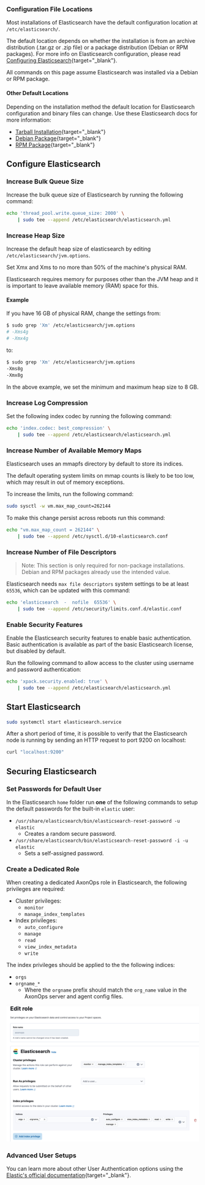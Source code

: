 
### Configuration File Locations

Most installations of Elasticsearch have the default configuration location at `/etc/elasticsearch/`.

The default location depends on whether the installation is from an archive distribution (.tar.gz or .zip file) or a package distribution (Debian or RPM packages). For more info on Elasticsearch configuration, please read [Configuring Elasticsearch](https://www.elastic.co/guide/en/elasticsearch/reference/7.17/settings.html){target="_blank"}.

All commands on this page assume Elasticsearch was installed via a Debian or RPM package.

#### Other Default Locations

Depending on the installation method the default location for Elasticsearch configuration and binary files can change. Use these Elasticsearch docs for more information:

- [Tarball Installation](https://www.elastic.co/guide/en/elasticsearch/reference/7.17/targz.html#targz-layout){target="_blank"}
- [Debian Package](https://www.elastic.co/guide/en/elasticsearch/reference/7.17/deb.html#deb-layout){target="_blank"}
- [RPM Package](https://www.elastic.co/guide/en/elasticsearch/reference/7.17/rpm.html#rpm-layout){target="_blank"}

## Configure Elasticsearch

### Increase Bulk Queue Size

Increase the bulk queue size of Elasticsearch by running the following command:

``` bash 
echo 'thread_pool.write.queue_size: 2000' \
    | sudo tee --append /etc/elasticsearch/elasticsearch.yml
```

### Increase Heap Size

Increase the default heap size of elasticsearch by editing `/etc/elasticsearch/jvm.options`.

Set Xmx and Xms to no more than 50% of the machine's physical RAM.

Elasticsearch requires memory for purposes other than the JVM heap and it is important to leave available memory (RAM) space for this.

#### Example

If you have 16 GB of physical RAM, change the settings from:

``` bash
$ sudo grep 'Xm' /etc/elasticsearch/jvm.options
# -Xms4g
# -Xmx4g
```

to:

``` bash
$ sudo grep 'Xm' /etc/elasticsearch/jvm.options
-Xms8g
-Xmx8g 
```

In the above example, we set the minimum and maximum heap size to 8 GB.

### Increase Log Compression

Set the following index codec by running the following command:

``` bash 
echo 'index.codec: best_compression' \
    | sudo tee --append /etc/elasticsearch/elasticsearch.yml
```

### Increase Number of Available Memory Maps

Elasticsearch uses an mmapfs directory by default to store its indices. 

The default operating system limits on mmap counts is likely to be too low, which may result in out of memory exceptions.

To increase the limits, run the following command:

``` bash 
sudo sysctl -w vm.max_map_count=262144
```

To make this change persist across reboots run this command:

``` bash
echo "vm.max_map_count = 262144" \
    | sudo tee --append /etc/sysctl.d/10-elasticsearch.conf
```

### Increase Number of File Descriptors

> Note: This section is only required for non-package installations. Debian and RPM
packages already use the intended value.

Elasticsearch needs `max file descriptors` system settings to be at least `65536`,
which can be updated with this command:

``` bash 
echo 'elasticsearch  -  nofile  65536' \
    | sudo tee --append /etc/security/limits.conf.d/elastic.conf
```

### Enable Security Features

Enable the Elasticsearch security features to enable basic authentication. Basic authentication is available as part of the basic Elasticsearch license, but disabled by default.

Run the following command to allow access to the cluster using username and password authentication:

``` bash
echo 'xpack.security.enabled: true' \
    | sudo tee --append /etc/elasticsearch/elasticsearch.yml
```

## Start Elasticsearch

``` bash
sudo systemctl start elasticsearch.service
```

After a short period of time, it is possible to verify that the Elasticsearch node is running by sending an HTTP request to port 9200 on localhost:

``` bash
curl "localhost:9200"
```

## Securing Elasticsearch

### Set Passwords for Default User

In the Elasticsearch `home` folder run **one** of the following commands to setup the default passwords for the built-in `elastic` user:

* `/usr/share/elasticsearch/bin/elasticsearch-reset-password -u elastic`
    *  Creates a random secure password.
* `/usr/share/elasticsearch/bin/elasticsearch-reset-password -i -u elastic`
    * Sets a self-assigned password.

### Create a Dedicated Role

When creating a dedicated AxonOps role in Elasticsearch, the following privileges are required:

* Cluster privileges:
    * `monitor`
    * `manage_index_templates`
* Index privileges:
    * `auto_configure`
    * `manage`
    * `read`
    * `view_index_metadata`
    * `write`

The index privileges should be applied to the the following indices:

* `orgs`
* `orgname_*`
    * Where the `orgname` prefix should match the `org_name` value in the AxonOps server and agent config files.

<img src="/installation/elasticsearch/elastic_role.png">

### Advanced User Setups

You can learn more about other User Authentication options using the
[Elastic's official documentation](https://www.elastic.co/guide/en/elasticsearch/reference/current/setting-up-authentication.html){target="_blank"}.
